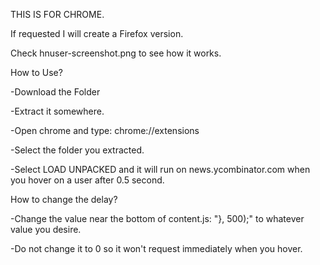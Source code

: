 THIS IS FOR CHROME. 

If requested I will create a Firefox version.

Check hnuser-screenshot.png to see how it works.


How to Use?

-Download the Folder

-Extract it somewhere.

-Open chrome and type: chrome://extensions

-Select the folder you extracted.

-Select LOAD UNPACKED and it will run on news.ycombinator.com when you hover on a user after 0.5 second. 


How to change the delay?

-Change the value near the bottom of content.js: "}, 500);"  to whatever value you desire.

-Do not change it to 0 so it won't request immediately when you hover.

